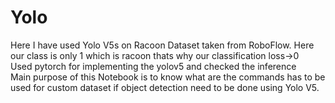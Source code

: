 # Yolo
Here I have used Yolo V5s on Racoon Dataset taken from RoboFlow. Here our class is only 1 which is racoon thats why our classification loss->0<br>
Used pytorch for implementing the yolov5 and checked the inference<br>
Main purpose of this Notebook is to know what are the commands has to be used for custom dataset if object detection need to be done using Yolo V5. <br>
